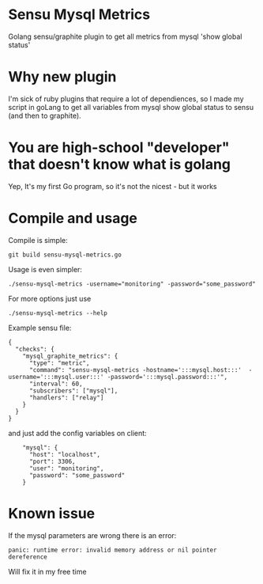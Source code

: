 Sensu Mysql Metrics
===================
Golang sensu/graphite plugin to get all metrics from mysql 'show global status'


Why new plugin
===================
I'm sick of ruby plugins that require a lot of dependiences, so I made my script in goLang to get all variables from mysql show global status to sensu (and then to graphite).

You are high-school "developer" that doesn't know what is golang
=======================================================
Yep, It's my first Go program, so it's not the nicest - but it works

Compile and usage
===================
Compile is simple:

```
git build sensu-mysql-metrics.go
```

Usage is even simpler:
```
./sensu-mysql-metrics -username="monitoring" -password="some_password"
```

For more options just use 
```
./sensu-mysql-metrics --help
```

Example sensu file:
```
{
  "checks": {
    "mysql_graphite_metrics": {
      "type": "metric",
      "command": "sensu-mysql-metrics -hostname=':::mysql.host:::'  -username=':::mysql.user:::' -password=':::mysql.password:::'",
      "interval": 60,
      "subscribers": ["mysql"],
      "handlers": ["relay"]
    }
  }
}
```
and just add the config variables on client:

```
    "mysql": {
      "host": "localhost",
      "port": 3306,
      "user": "monitoring",
      "password": "some_password"
    }

```

Known issue
==================
If the mysql parameters are wrong there is an error:
```
panic: runtime error: invalid memory address or nil pointer dereference
```
Will fix it in my free time

